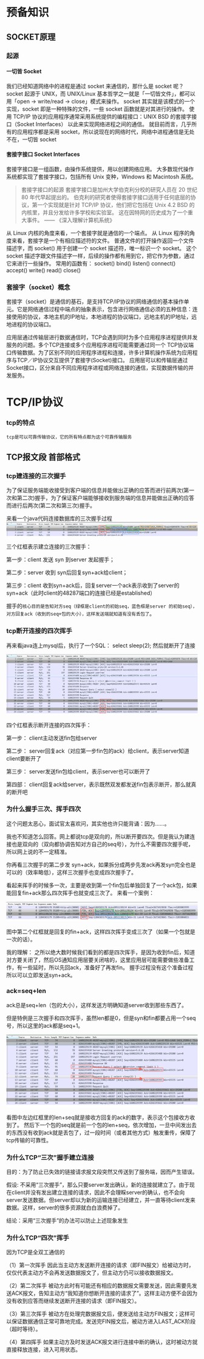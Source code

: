 

# 预备知识

## SOCKET原理

### 起源

#### 一切皆 Socket
我们已经知道网络中的进程是通过 socket 来通信的，那什么是 socket 呢？ socket 起源于 UNIX，而 UNIX/Linux 基本哲学之一就是「一切皆文件」，都可以用「open → write/read → close」模式来操作。 socket 其实就是该模式的一个实现，socket 即是一种特殊的文件，一些 socket 函数就是对其进行的操作。
使用 TCP/IP 协议的应用程序通常采用系统提供的编程接口：UNIX BSD 的套接字接口（Socket Interfaces） 以此来实现网络进程之间的通信。 就目前而言，几乎所有的应用程序都是采用 socket，所以说现在的网络时代，网络中进程通信是无处不在，一切皆 socket

#### 套接字接口 Socket Interfaces
套接字接口是一组函数，由操作系统提供，用以创建网络应用。 大多数现代操作系统都实现了套接字接口，包括所有 Unix 变种，Windows 和 Macintosh 系统。
>套接字接口的起源 套接字接口是加州大学伯克利分校的研究人员在 20 世纪 80 年代早起提出的。 伯克利的研究者使得套接字接口适用于任何底层的协议，第一个实现就是针对 TCP/IP 协议，他们把它包括在 Unix 4.2 BSD 的内核里，并且分发给许多学校和实验室。 这在因特网的历史成为了一个重大事件。 —— 《深入理解计算机系统》

从 Linux 内核的角度来看，一个套接字就是通信的一个端点。 从 Linux 程序的角度来看，套接字是一个有相应描述符的文件。 普通文件的打开操作返回一个文件描述字，而 socket() 用于创建一个 socket 描述符，唯一标识一个 socket。 这个 socket 描述字跟文件描述字一样，后续的操作都有用到它，把它作为参数，通过它来进行一些操作。
常用的函数有：
socket()
bind()
listen()
connect()
accept()
write()
read()
close()

### 套接字（socket）概念
套接字（socket）是通信的基石，是支持TCP/IP协议的网络通信的基本操作单元。它是网络通信过程中端点的抽象表示，包含进行网络通信必须的五种信息：连接使用的协议，本地主机的IP地址，本地进程的协议端口，远地主机的IP地址，远地进程的协议端口。

应用层通过传输层进行数据通信时，TCP会遇到同时为多个应用程序进程提供并发服务的问题。多个TCP连接或多个应用程序进程可能需要通过同一个 TCP协议端口传输数据。为了区别不同的应用程序进程和连接，许多计算机操作系统为应用程序与TCP／IP协议交互提供了套接字(Socket)接口。
应用层可以和传输层通过Socket接口，区分来自不同应用程序进程或网络连接的通信，实现数据传输的并发服务。


# TCP/IP协议

### tcp的特点
`tcp是可以可靠传输协议，它的所有特点都为这个可靠传输服务`


## TCP报文段 首部格式




### tcp建连接的三次握手

为了保证服务端能收接受到客户端的信息并能做出正确的应答而进行前两次(第一次和第二次)握手，为了保证客户端能够接收到服务端的信息并能做出正确的应答而进行后两次(第二次和第三次)握手。

来看一个java代码连接数据库的三次握手过程
![syn_SYN+ACK_ack](./syn_SYN+ACK_ack.png)

三个红框表示建立连接的三次握手：

第一步：client 发送 syn 到server 发起握手；

第二步：server 收到 syn后回复syn+ack给client；

第三步：client 收到syn+ack后，回复server一个ack表示收到了server的syn+ack（此时client的48287端口的连接已经是established）

握手的`核心目的是告知对方seq（绿框是client的初始seq，蓝色框是server 的初始seq），对方回复ack（收到的seq+包的大小），这样发送端就知道有没有丢包了`。



### tcp断开连接的四次挥手
再来看java连上mysql后，执行了一个SQL： select sleep(2); 然后就断开了连接

![fin_ACK_FIN_ack](./fin_ACK_FIN_ack.png)

四个红框表示断开连接的四次挥手：

第一步： client主动发送fin包给server

第二步： server回复ack（对应第一步fin包的ack）给client，表示server知道client要断开了

第三步： server发送fin包给client，表示server也可以断开了

第四部： client回复ack给server，表示既然双发都发送fin包表示断开，那么就真的断开吧


### 为什么握手三次、挥手四次
这个问题太恶心，面试官太喜欢问，其实他也许只能背诵：因为……。

我也不知道怎么回答。网上都说tcp是双向的，所以断开要四次。但是我认为建连接也是双向的（双向都协调告知对方自己的seq号），为什么不需要四次握手呢，所以网上说的不一定精准。

你再看三次握手的第二步发 syn+ack，如果拆分成两步先发ack再发syn完全也是可以的（效率略低），这样三次握手也变成四次握手了。

看起来挥手的时候多一次，主要是收到第一个fin包后单独回复了一个ack包，如果能回复fin+ack那么四次挥手也就变成三次了。 来看一个案例：

![fin_ACK+FIN_ack](./fin_ACK+FIN_ack.png)

图中第二个红框就是回复的fin+ack，这样四次挥手变成三次了（如果一个包就是一次的话）。

我的理解：
之所以绝大数时候我们看到的都是四次挥手，是因为收到fin后，知道对方要关闭了，然后OS通知应用层要关闭啥的，这里应用层可能需要做些准备工作，有一些延时，所以先回ack，准备好了再发fin。
握手过程没有这个准备过程所以可以立即发送syn+ack。


### ack=seq+len
ack总是seq+len（包的大小），这样发送方明确知道server收到那些东西了。

但是特例是三次握手和四次挥手，虽然len都是0，但是syn和fin都要占用一个seq号，所以这里的ack都是seq+1。

![ack=seq+len](./ack=seq+len.png)

看图中左边红框里的len+seq就是接收方回复的ack的数字，表示这个包接收方收到了。
然后下一个包的seq就是前一个包的len+seq，依次增加，一旦中间发出去的东西没有收到ack就是丢包了，过一段时间（或者其他方式）触发重传，保障了tcp传输的可靠性。


### 为什么TCP“三次”握手建立连接

目的：为了防止已失效的链接请求报文段突然又传送到了服务端，因而产生错误。

假设: 不采用“三次握手”，那么只要server发出确认，新的连接就建立了。由于现在client并没有发出建立连接的请求，因此不会理睬server的确认，也不会向server发送数据。但server却以为新的运输连接已经建立，并一直等待client发来数据。这样，server的很多资源就白白浪费掉了。

结论：采用“三次握手”的办法可以防止上述现象发生


### 为什么TCP“四次”挥手
因为TCP是全双工通信的

（1）第一次挥手
因此当主动方发送断开连接的请求（即FIN报文）给被动方时，仅仅代表主动方不会再发送数据报文了，但主动方仍可以接收数据报文。    

（2）第二次挥手     被动方此时有可能还有相应的数据报文需要发送，因此需要先发送ACK报文，告知主动方“我知道你想断开连接的请求了”。这样主动方便不会因为没有收到应答而继续发送断开连接的请求（即FIN报文）。   

（3）第三次挥手
被动方在处理完数据报文后，便发送给主动方FIN报文；这样可以保证数据通信正常可靠地完成。发送完FIN报文后，被动方进入LAST_ACK阶段（超时等待）。   

（4）第四挥手
如果主动方及时发送ACK报文进行连接中断的确认，这时被动方就直接释放连接，进入可用状态。


